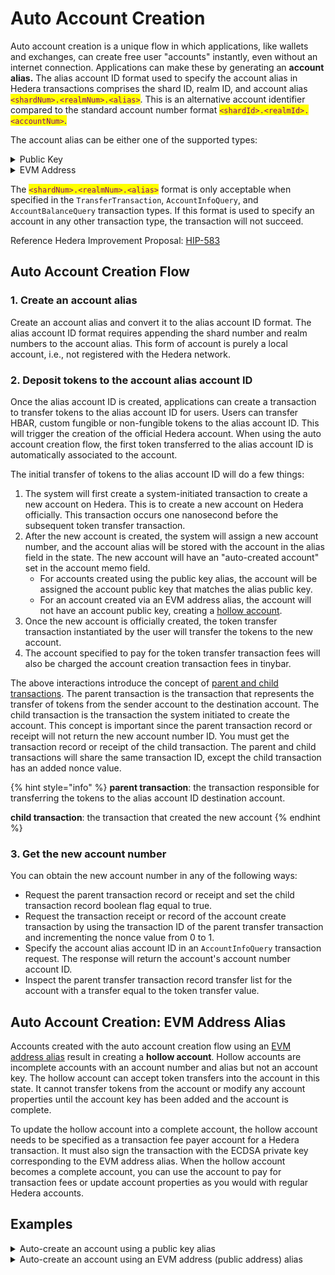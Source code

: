 # Auto Account Creation

Auto account creation is a unique flow in which applications, like wallets and exchanges, can create free user "accounts" instantly, even without an internet connection. Applications can make these by generating an **account alias.** The alias account ID format used to specify the account alias in Hedera transactions comprises the shard ID, realm ID, and account alias <mark style="color:purple;">`<shardNum>.<realmNum>.<alias>`</mark>. This is an alternative account identifier compared to the standard account number format <mark style="color:purple;">`<shardId>.<realmId>.<accountNum>`</mark><mark style="color:blue;">.</mark>

The account alias can be either one of the supported types:

<details>

<summary>Public Key</summary>

The public key alias can be an ED25519 or ECDSA secp256k1 public key type.\
\
**Example**\
\
ECDSA secp256k1 Public Key:\
`02d588ec1000770949ab77516c77ee729774de1c8fe058cab6d64f1b12ffc8ff07`\
\
DER Encoded ECDSA secp256k1 Public Key Alias:\
`302d300706052b8104000a03220002d588ec1000770949ab77516c77ee729774de1c8fe058cab6d64f1b12ffc8ff07`\
\
ECDSA secp256k1 Public Key Alias Account ID:\
`0.0.302d300706052b8104000a03220002d588ec1000770949ab77516c77ee729774de1c8fe058cab6d64f1b12ffc8ff07`\
\
\
\
EDDSA ED25519 Public Key:\
`1a5a62bb9f35990d3fea1a5bb7ef6f1df0a297697adef1e04510c9d4ecc5db3f`\
\
DER Encoded EDDSA ED25519 Public Key Alias:\
`302a300506032b65700321001a5a62bb9f35990d3fea1a5bb7ef6f1df0a297697adef1e04510c9d4ecc5db3f`\
\
EDDSA ED25519 Public Key Alias Account ID:\
`0.0.302a300506032b65700321001a5a62bb9f35990d3fea1a5bb7ef6f1df0a297697adef1e04510c9d4ecc5db3f`

</details>

<details>

<summary>EVM Address</summary>

The EVM address alias is created by using the rightmost 20 bytes of the 32 byte `Keccak-256` hash of an `ECDSA secp256k1` public key. This calculation is in the manner described by the [Ethereum Yellow Paper](https://ethereum.github.io/yellowpaper/paper.pdf). The EVM address is not equivalent to the ECDSA public key.\
\
The acceptable format for Hedera transactions is the EVM Address Alias Account ID. The acceptable format for Ethereum public addresses to denote an account address is the hex encoded public address.\
\
**Example**\
\
EVM Address: `b794f5ea0ba39494ce839613fffba74279579268`\
\
HEX Encoded EVM Address: `0xb794f5ea0ba39494ce839613fffba74279579268`\
\
EVM Address Alias Account ID: `0.0.b794f5ea0ba39494ce839613fffba74279579268`

</details>

The <mark style="color:purple;">`<shardNum>.<realmNum>.<alias>`</mark> format is only acceptable when specified in the `TransferTransaction`, `AccountInfoQuery`, and `AccountBalanceQuery` transaction types. If this format is used to specify an account in any other transaction type, the transaction will not succeed.

Reference Hedera Improvement Proposal: [HIP-583](https://hips.hedera.com/hip/hip-583)

## **Auto Account Creation Flow**

### **1. Create an account alias**

Create an account alias and convert it to the alias account ID format. The alias account ID format requires appending the shard number and realm numbers to the account alias. This form of account is purely a local account, i.e., not registered with the Hedera network.

### **2. Deposit tokens to the account alias account ID**

Once the alias account ID is created, applications can create a transaction to transfer tokens to the alias account ID for users. Users can transfer HBAR, custom fungible or non-fungible tokens to the alias account ID. This will trigger the creation of the official Hedera account. When using the auto account creation flow, the first token transferred to the alias account ID is automatically associated to the account.

The initial transfer of tokens to the alias account ID will do a few things:

1. The system will first create a system-initiated transaction to create a new account on Hedera. This is to create a new account on Hedera officially. This transaction occurs one nanosecond before the subsequent token transfer transaction.
2. After the new account is created, the system will assign a new account number, and the account alias will be stored with the account in the alias field in the state. The new account will have an "auto-created account" set in the account memo field.
   * For accounts created using the public key alias, the account will be assigned the account public key that matches the alias public key.
   * For an account created via an EVM address alias, the account will not have an account public key, creating a [hollow account](auto-account-creation.md#auto-account-creation-evm-address-alias).
3. Once the new account is officially created, the token transfer transaction instantiated by the user will transfer the tokens to the new account.
4. The account specified to pay for the token transfer transaction fees will also be charged the account creation transaction fees in tinybar.

The above interactions introduce the concept of [parent and child transactions](../transactions-and-queries.md#nested-transactions). The parent transaction is the transaction that represents the transfer of tokens from the sender account to the destination account. The child transaction is the transaction the system initiated to create the account. This concept is important since the parent transaction record or receipt will not return the new account number ID. You must get the transaction record or receipt of the child transaction. The parent and child transactions will share the same transaction ID, except the child transaction has an added nonce value.

{% hint style="info" %}
**parent transaction**: the transaction responsible for transferring the tokens to the alias account ID destination account.

**child transaction**: the transaction that created the new account
{% endhint %}

### **3. Get the new account number**

You can obtain the new account number in any of the following ways:

* Request the parent transaction record or receipt and set the child transaction record boolean flag equal to true.
* Request the transaction receipt or record of the account create transaction by using the transaction ID of the parent transfer transaction and incrementing the nonce value from 0 to 1.
* Specify the account alias account ID in an `AccountInfoQuery` transaction request. The response will return the account's account number account ID.
* Inspect the parent transfer transaction record transfer list for the account with a transfer equal to the token transfer value.

## Auto Account Creation: EVM Address Alias

Accounts created with the auto account creation flow using an [EVM address alias](account-properties.md#account-alias-evm-address) result in creating a **hollow account**. Hollow accounts are incomplete accounts with an account number and alias but not an account key. The hollow account can accept token transfers into the account in this state. It cannot transfer tokens from the account or modify any account properties until the account key has been added and the account is complete.

To update the hollow account into a complete account, the hollow account needs to be specified as a transaction fee payer account for a Hedera transaction. It must also sign the transaction with the ECDSA private key corresponding to the EVM address alias. When the hollow account becomes a complete account, you can use the account to pay for transaction fees or update account properties as you would with regular Hedera accounts.

## Examples

<details>

<summary>Auto-create an account using a public key alias</summary>

:black\_circle: [Java](https://github.com/hashgraph/hedera-sdk-java/blob/develop/examples/src/main/java/AccountAliasExample.java)\
:black\_circle: [JavaScript](https://github.com/hashgraph/hedera-sdk-js/blob/develop/examples/account-alias.js)\
:black\_circle: [Go](https://github.com/hashgraph/hedera-sdk-go/blob/develop/examples/alias\_id\_example/main.go)

</details>

<details>

<summary>Auto-create an account using an EVM address (public address) alias</summary>

:black\_circle: [Java](https://github.com/hashgraph/hedera-sdk-java/blob/develop/examples/src/main/java/AutoCreateAccountTransferTransactionExample.java)\
:black\_circle: [JavaScript](https://github.com/hashgraph/hedera-sdk-js/blob/develop/examples/transfer-using-evm-address.js)\
:black\_circle: [Go](https://github.com/hashgraph/hedera-sdk-go/blob/develop/examples/account\_create\_token\_transfer/main.go)

</details>
